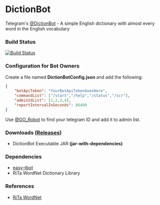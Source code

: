 # DictionBot
Telegram's [@DictionBot](https://telegram.me/dictionbot) - A simple English dictionary with almost every word in the English vocabulary

### Build Status ###
[![Build Status](https://travis-ci.org/shiblymeeran/dictionbot.svg)](https://travis-ci.org/shiblymeeran/dictionbot)

### Configuration for Bot Owners ###
Create a file named **DictionBotConfig.json** and add the following:

```json
{
	"botApiToken": "YourBotApiTokenGoesHere",
	"commandList": ["/start","/help","/status","/scr"],
	"adminIdList": [1,2,3,4],
	"reportIntervalInSeconds": 86400
}
```
Use [@GO_Robot](https://telegram.me/GO_Robot) to find your telegram ID and add it to admin list.

### Downloads [(Releases)](https://github.com/shiblymeeran/dictionbot/releases) ###
* DictionBot Executable JAR **(jar-with-dependencies)**

### Dependencies ###
* [easy-tbot](https://github.com/shiblymeeran/easy-tbot)
* RiTa WordNet Dictionary Library

### References ###
* [RiTa WordNet](https://rednoise.org/rita/reference/index.php)
